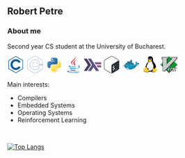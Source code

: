 ## Robert Petre

### About me


Second year CS student at the University of Bucharest.

<p align="left"> 
    <img src="https://github.com/devicons/devicon/blob/master/icons/c/c-line.svg" alt="c" width="40" height="40"/> 
    <img src="https://github.com/devicons/devicon/blob/master/icons/cplusplus/cplusplus-line.svg" alt="cplusplus" width="40" height="40"/> 
    <img src="https://github.com/devicons/devicon/blob/master/icons/python/python-original.svg" alt="python" width="40" height="40"/>
    <img src="https://github.com/devicons/devicon/blob/master/icons/java/java-original.svg" alt="java" width="40" height="40"/>
    <img src="https://github.com/devicons/devicon/blob/master/icons/haskell/haskell-original.svg" alt="haskell" width="40" height="40">
    <img src="https://github.com/devicons/devicon/blob/master/icons/bash/bash-original.svg" alt="bash" width="40" height="40">   
    <img src="https://github.com/devicons/devicon/blob/master/icons/docker/docker-original.svg" alt="docker" width="40" height="40">
    <img src="https://github.com/devicons/devicon/blob/master/icons/linux/linux-original.svg" alt="linux" width="40" height="40">
    <img src="https://github.com/devicons/devicon/blob/master/icons/vim/vim-original.svg" alt="neovim" width="40" height="40">
</p>

Main interests:
- Compilers
- Embedded Systems
- Operating Systems
- Reinforcement Learning

<br>

[![Top Langs](https://github-readme-stats.vercel.app/api/top-langs/?username=Soul-Sneezer&layout=compact&theme=transparent)](https://github.com/anuraghazra/github-readme-stats)
